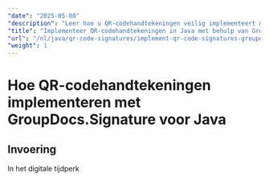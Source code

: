 ```yaml
---
"date": "2025-05-08"
"description": "Leer hoe u QR-codehandtekeningen veilig implementeert met GroupDocs.Signature voor Java. Deze handleiding behandelt de installatie, aanpassing en praktische toepassingen."
"title": "Implementeer QR-codehandtekeningen in Java met behulp van GroupDocs.Signature"
"url": "/nl/java/qr-code-signatures/implement-qr-code-signatures-groupdocs-signature-java/"
"weight": 1
---
```


# Hoe QR-codehandtekeningen implementeren met GroupDocs.Signature voor Java

## Invoering

In het digitale tijdperk